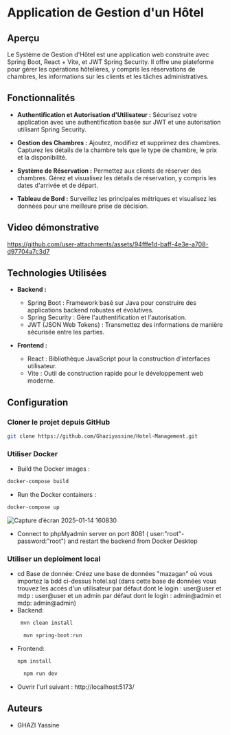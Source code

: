# Application de Gestion d'un Hôtel

## Aperçu

Le Système de Gestion d'Hôtel est une application web construite avec Spring Boot, React + Vite, et JWT Spring Security. Il offre une plateforme pour gérer les opérations hôtelières, y compris les réservations de chambres, les informations sur les clients et les tâches administratives.

## Fonctionnalités

- **Authentification et Autorisation d'Utilisateur :** Sécurisez votre application avec une authentification basée sur JWT et une autorisation utilisant Spring Security.

- **Gestion des Chambres :** Ajoutez, modifiez et supprimez des chambres. Capturez les détails de la chambre tels que le type de chambre, le prix et la disponibilité.

- **Système de Réservation :** Permettez aux clients de réserver des chambres. Gérez et visualisez les détails de réservation, y compris les dates d'arrivée et de départ.

- **Tableau de Bord :** Surveillez les principales métriques et visualisez les données pour une meilleure prise de décision.

## Video démonstrative



https://github.com/user-attachments/assets/94fffe1d-baff-4e3e-a708-d97704a7c3d7





## Technologies Utilisées

- **Backend :**
  - Spring Boot : Framework basé sur Java pour construire des applications backend robustes et évolutives.
  - Spring Security : Gère l'authentification et l'autorisation.
  - JWT (JSON Web Tokens) : Transmettez des informations de manière sécurisée entre les parties.

- **Frontend :**
  - React : Bibliothèque JavaScript pour la construction d'interfaces utilisateur.
  - Vite : Outil de construction rapide pour le développement web moderne.

## Configuration

### Cloner le projet depuis GitHub
```bash
git clone https://github.com/Ghaziyassine/Hotel-Management.git
```
### Utiliser Docker
- Build the Docker images :
```bash
docker-compose build
```

- Run the Docker containers :
```bash
docker-compose up
```
![Capture d’écran 2025-01-14 160830](https://github.com/user-attachments/assets/3a80ed89-b3a2-46f6-9344-a3b6886afb51)

- Connect to phpMyadmin server on port 8081 ( user:"root"-password:"root") and restart the backend from Docker Desktop
### Utiliser un deploiment local
- cd Base de donnée: 
  Créez une base de données "mazagan" où vous importez la bdd ci-dessus hotel.sql
(dans cette base de données vous trouvez les accés d'un utilisateur par défaut dont le login : user@user et mdp : user@user et un admin par défaut dont le login : admin@admin et mdp: admin@admin)
- Backend:
  ```bash
   mvn clean install
   ```
   ```bash
     mvn spring-boot:run
   ```
- Frontend:
  ```bash
  npm install
  ```
  ```bash
    npm run dev
  ```
- Ouvrir l'url suivant : http://localhost:5173/

## Auteurs

- GHAZI Yassine





